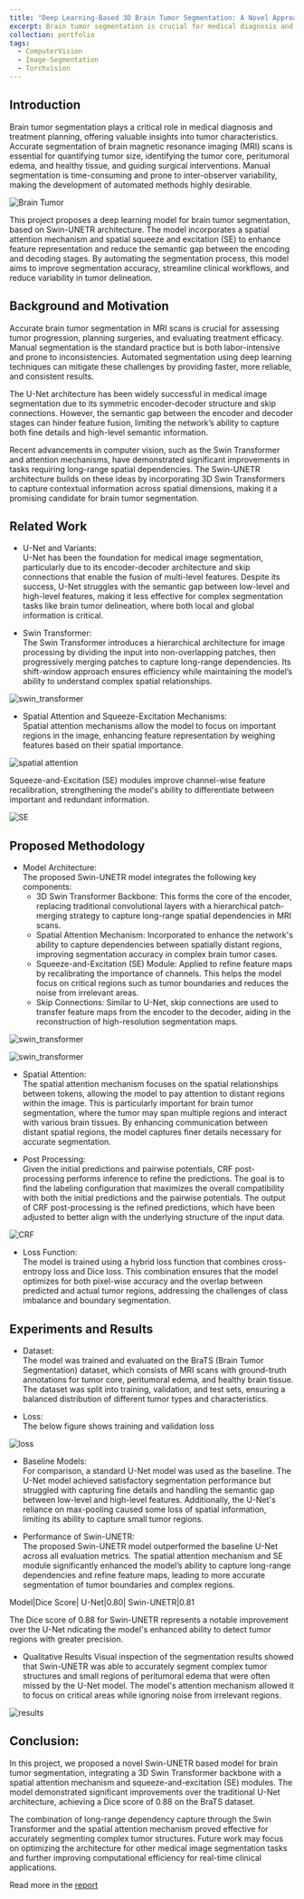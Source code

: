 ```yaml
---
title: "Deep Learning-Based 3D Brain Tumor Segmentation: A Novel Approach for Accurate and Efficient Diagnosis"
excerpt: Brain tumor segmentation is crucial for medical diagnosis and treatment planning, yet manual segmentation remains labor-intensive and inconsistent. This project introduces a Swin-UNETR-based model for automated segmentation, integrating a 3D Swin Transformer, spatial attention mechanism, and squeeze-and-excitation (SE) modules to enhance feature representation and capture long-range dependencies. Evaluated on the BraTS dataset, the model achieved a Dice score of 0.88, outperforming U-Net in detecting complex tumor structures with greater precision. <br/><br/><br/> [![Brain Tumor](https://navoditamathur.github.io/files/10..png)](https://navoditamathur.github.io/portfolio/Research-Tumor-Segmentation/)"
collection: portfolio
tags: 
  - ComputerVision
  - Image-Segmentation
  - Torchvision
---
```


Introduction
------
Brain tumor segmentation plays a critical role in medical diagnosis and treatment planning, offering valuable insights into tumor characteristics. Accurate segmentation of brain magnetic resonance imaging (MRI) scans is essential for quantifying tumor size, identifying the tumor core, peritumoral edema, and healthy tissue, and guiding surgical interventions. Manual segmentation is time-consuming and prone to inter-observer variability, making the development of automated methods highly desirable.

![Brain Tumor](https://navoditamathur.github.io/files/2078_braintumor.png)

This project proposes a deep learning model for brain tumor segmentation, based on Swin-UNETR architecture. The model incorporates a spatial attention mechanism and spatial squeeze and excitation (SE) to enhance feature representation and reduce the semantic gap between the encoding and decoding stages. By automating the segmentation process, this model aims to improve segmentation accuracy, streamline clinical workflows, and reduce variability in tumor delineation.

Background and Motivation
------
Accurate brain tumor segmentation in MRI scans is crucial for assessing tumor progression, planning surgeries, and evaluating treatment efficacy. Manual segmentation is the standard practice but is both labor-intensive and prone to inconsistencies. Automated segmentation using deep learning techniques can mitigate these challenges by providing faster, more reliable, and consistent results.

The U-Net architecture has been widely successful in medical image segmentation due to its symmetric encoder-decoder structure and skip connections. However, the semantic gap between the encoder and decoder stages can hinder feature fusion, limiting the network’s ability to capture both fine details and high-level semantic information.

Recent advancements in computer vision, such as the Swin Transformer and attention mechanisms, have demonstrated significant improvements in tasks requiring long-range spatial dependencies. The Swin-UNETR architecture builds on these ideas by incorporating 3D Swin Transformers to capture contextual information across spatial dimensions, making it a promising candidate for brain tumor segmentation.

Related Work
------
- U-Net and Variants: <br/>
U-Net has been the foundation for medical image segmentation, particularly due to its encoder-decoder architecture and skip connections that enable the fusion of multi-level features. Despite its success, U-Net struggles with the semantic gap between low-level and high-level features, making it less effective for complex segmentation tasks like brain tumor delineation, where both local and global information is critical.

- Swin Transformer: <br/>
The Swin Transformer introduces a hierarchical architecture for image processing by dividing the input into non-overlapping patches, then progressively merging patches to capture long-range dependencies. Its shift-window approach ensures efficiency while maintaining the model’s ability to understand complex spatial relationships.

![swin_transformer](https://navoditamathur.github.io/files/swintransformer.png)

- Spatial Attention and Squeeze-Excitation Mechanisms: <br/>
Spatial attention mechanisms allow the model to focus on important regions in the image, enhancing feature representation by weighing features based on their spatial importance.

![spatial attention](https://navoditamathur.github.io/files/2078_attention.png)

Squeeze-and-Excitation (SE) modules improve channel-wise feature recalibration, strengthening the model's ability to differentiate between important and redundant information.

![SE](https://navoditamathur.github.io/files/2078_SE.png)

Proposed Methodology
------
- Model Architecture:<br/>
The proposed Swin-UNETR model integrates the following key components:
  - 3D Swin Transformer Backbone: This forms the core of the encoder, replacing traditional convolutional layers with a hierarchical patch-merging strategy to capture long-range spatial dependencies in MRI scans.
  - Spatial Attention Mechanism: Incorporated to enhance the network's ability to capture dependencies between spatially distant regions, improving segmentation accuracy in complex brain tumor cases.
  - Squeeze-and-Excitation (SE) Module: Applied to refine feature maps by recalibrating the importance of channels. This helps the model focus on critical regions such as tumor boundaries and reduces the noise from irrelevant areas.
  - Skip Connections: Similar to U-Net, skip connections are used to transfer feature maps from the encoder to the decoder, aiding in the reconstruction of high-resolution segmentation maps.

![swin_transformer](https://navoditamathur.github.io/files/2078_swin-unetr.png)

![swin_transformer](https://navoditamathur.github.io/files/2078_attention_swin-unetr.png)

- Spatial Attention: <br/>
The spatial attention mechanism focuses on the spatial relationships between tokens, allowing the model to pay attention to distant regions within the image. This is particularly important for brain tumor segmentation, where the tumor may span multiple regions and interact with various brain tissues. By enhancing communication between distant spatial regions, the model captures finer details necessary for accurate segmentation.

- Post Processing: <br/>
Given the initial predictions and pairwise potentials, CRF post-processing performs inference to refine the predictions. The goal is to find the labeling configuration that maximizes the overall compatibility with both the initial predictions and the pairwise potentials. The output of CRF post-processing is the refined predictions, which have been adjusted to better align with the underlying structure of the input data.

![CRF](https://navoditamathur.github.io/files/crf.png)

- Loss Function: <br/>
The model is trained using a hybrid loss function that combines cross-entropy loss and Dice loss. This combination ensures that the model optimizes for both pixel-wise accuracy and the overlap between predicted and actual tumor regions, addressing the challenges of class imbalance and boundary segmentation.

Experiments and Results
------
- Dataset:<br/>
The model was trained and evaluated on the BraTS (Brain Tumor Segmentation) dataset, which consists of MRI scans with ground-truth annotations for tumor core, peritumoral edema, and healthy brain tissue. The dataset was split into training, validation, and test sets, ensuring a balanced distribution of different tumor types and characteristics.

- Loss:<br/>
The below figure shows training and validation loss

![loss](https://navoditamathur.github.io/files/2078_loss.png)

- Baseline Models:<br/>
For comparison, a standard U-Net model was used as the baseline. The U-Net model achieved satisfactory segmentation performance but struggled with capturing fine details and handling the semantic gap between low-level and high-level features. Additionally, the U-Net's reliance on max-pooling caused some loss of spatial information, limiting its ability to capture small tumor regions.

- Performance of Swin-UNETR:<br/>
The proposed Swin-UNETR model outperformed the baseline U-Net across all evaluation metrics. The spatial attention mechanism and SE module significantly enhanced the model’s ability to capture long-range dependencies and refine feature maps, leading to more accurate segmentation of tumor boundaries and complex regions.

Model|Dice Score|
U-Net|0.80|
Swin-UNETR|0.81

The Dice score of 0.88 for Swin-UNETR represents a notable improvement over the U-Net ndicating the model's enhanced ability to detect tumor regions with greater precision.

- Qualitative Results
Visual inspection of the segmentation results showed that Swin-UNETR was able to accurately segment complex tumor structures and small regions of peritumoral edema that were often missed by the U-Net model. The model's attention mechanism allowed it to focus on critical areas while ignoring noise from irrelevant regions.

![results](https://navoditamathur.github.io/files/2078_results.png)

Conclusion:
------
In this project, we proposed a novel Swin-UNETR based model for brain tumor segmentation, integrating a 3D Swin Transformer backbone with a spatial attention mechanism and squeeze-and-excitation (SE) modules. The model demonstrated significant improvements over the traditional U-Net architecture, achieving a Dice score of 0.88 on the BraTS dataset.

The combination of long-range dependency capture through the Swin Transformer and the spatial attention mechanism proved effective for accurately segmenting complex tumor structures. Future work may focus on optimizing the architecture for other medical image segmentation tasks and further improving computational efficiency for real-time clinical applications.

Read more in the [report](https://navoditamathur.github.io/files/Introduction_to_Deep_Learning_Project_Report.pdf)
